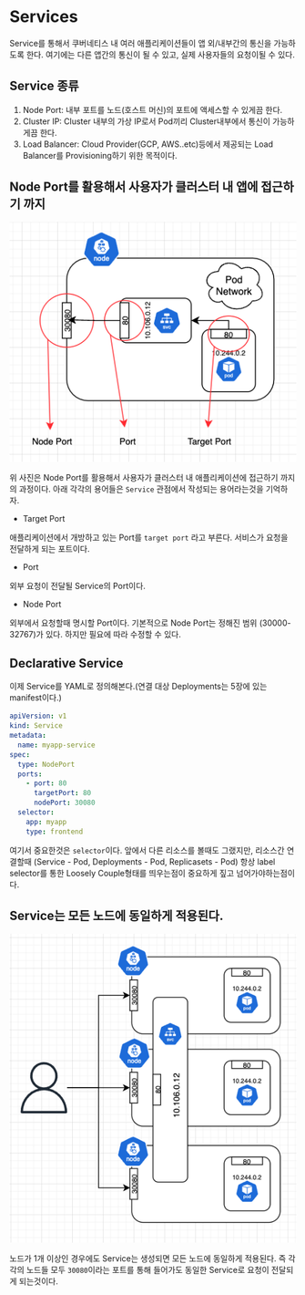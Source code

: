 # Services

Service를 통해서 쿠버네티스 내 여러 애플리케이션들이 앱 외/내부간의 통신을 가능하도록 한다. 여기에는 다른 앱간의 통신이 될 수 있고, 실제 사용자들의 요청이될 수 있다.

## Service 종류

1. Node Port: 내부 포트를 노드(호스트 머신)의 포트에 액세스할 수 있게끔 한다.
2. Cluster IP: Cluster 내부의 가상 IP로서 Pod끼리 Cluster내부에서 통신이 가능하게끔 한다.
3. Load Balancer: Cloud Provider(GCP, AWS..etc)등에서 제공되는 Load Balancer를 Provisioning하기 위한 목적이다.

## Node Port를 활용해서 사용자가 클러스터 내 앱에 접근하기 까지

![img](./img/1.png)

위 사진은 Node Port를 활용해서 사용자가 클러스터 내 애플리케이션에 접근하기 까지의 과정이다. 아래 각각의 용어들은 `Service` 관점에서 작성되는 용어라는것을 기억하자.

- Target Port

애플리케이션에서 개방하고 있는 Port를 `target port` 라고 부른다. 서비스가 요청을 전달하게 되는 포트이다.

- Port

외부 요청이 전달될 Service의 Port이다.

- Node Port

외부에서 요청할때 명시할 Port이다. 기본적으로 Node Port는 정해진 범위 (30000-32767)가 있다. 하지만 필요에 따라 수정할 수 있다.

## Declarative Service

이제 Service를 YAML로 정의해본다.(연결 대상 Deployments는 5장에 있는 manifest이다.)

```yaml
apiVersion: v1
kind: Service
metadata:
  name: myapp-service
spec:
  type: NodePort
  ports:
    - port: 80
      targetPort: 80
      nodePort: 30080
  selector:
    app: myapp
    type: frontend
```

여기서 중요한것은 `selector`이다. 앞에서 다른 리소스를 볼때도 그랬지만, 리소스간 연결할때 (Service - Pod, Deployments - Pod, Replicasets - Pod) 항상 label selector를 통한 Loosely Couple형태를 띄우는점이 중요하게 짚고 넘어가야하는점이다.

## Service는 모든 노드에 동일하게 적용된다.

![img](./img/2.png)

노드가 1개 이상인 경우에도 Service는 생성되면 모든 노드에 동일하게 적용된다. 즉 각각의 노드들 모두 `30080`이라는 포트를 통해 들어가도 동일한 Service로 요청이 전달되게 되는것이다.
